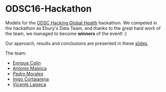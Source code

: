 # ODSC16-Hackathon

Models for the [ODSC Hacking Global Health](https://odsc.com/hack/hacking-global-health-london) hackathon. 
We competed in the hackathon as Ebury's Data Team, and thanks to the great hard work of the team, we managed to become **winners** of the event! :)

Our approach, results and conclusions are presented in these [slides](results.pdf).

The team:
- [Enrique Colin](https://github.com/qcolinb)
- [Antonio Malpica](https://github.com/NonoMalpi)
- [Pedro Morales](https://github.com/partmor)
- [Inigo Cortajarena](https://github.com/Cortajarena)
- [Vicente Laiseca](https://github.com/VicenteL)
